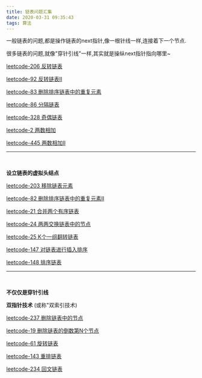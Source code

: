 ```yaml
---
title: 链表问题汇集
date: 2020-03-31 09:35:43
tags: 算法
---
```



一般链表的问题,都是操作链表的next指针,像一根针线一样,连接着下一个节点. 

很多链表的问题,就像"穿针引线"一样,其实就是操纵next指针指向哪里~




[leetcode-206 反转链表](http://www.dashen.tech/2015/03/01/leetcode-206-%E5%8F%8D%E8%BD%AC%E9%93%BE%E8%A1%A8/)

[leetcode-92 反转链表II](http://www.dashen.tech/2015/03/01/leetcode-92-%E5%8F%8D%E8%BD%AC%E9%93%BE%E8%A1%A8II/)


[leetcode-83 删除排序链表中的重复元素](http://www.dashen.tech/2015/03/01/leetcode-83-%E5%88%A0%E9%99%A4%E6%8E%92%E5%BA%8F%E9%93%BE%E8%A1%A8%E4%B8%AD%E7%9A%84%E9%87%8D%E5%A4%8D%E5%85%83%E7%B4%A0/)

[leetcode-86 分隔链表](http://www.dashen.tech/2015/03/01/leetcode-86-%E5%88%86%E9%9A%94%E9%93%BE%E8%A1%A8/)


[leetcode-328 奇偶链表](http://www.dashen.tech/2015/03/01/leetcode-328-%E5%A5%87%E5%81%B6%E9%93%BE%E8%A1%A8/)



[leetcode-2 两数相加](http://www.dashen.tech/2015/03/01/leetcode-2-%E4%B8%A4%E6%95%B0%E7%9B%B8%E5%8A%A0/)

[leetcode-445 两数相加II](http://www.dashen.tech/2015/03/01/leetcode-445-%E4%B8%A4%E6%95%B0%E7%9B%B8%E5%8A%A0II/)


---

<br>


**设立链表的虚拟头结点**


[leetcode-203 移除链表元素](http://www.dashen.tech/2015/03/01/leetcode-203-%E7%A7%BB%E9%99%A4%E9%93%BE%E8%A1%A8%E5%85%83%E7%B4%A0/)

[leetcode-82 删除排序链表中的重复元素II](http://www.dashen.tech/2015/03/01/leetcode-82-%E5%88%A0%E9%99%A4%E6%8E%92%E5%BA%8F%E9%93%BE%E8%A1%A8%E4%B8%AD%E7%9A%84%E9%87%8D%E5%A4%8D%E5%85%83%E7%B4%A0II/)

[leetcode-21 合并两个有序链表](http://www.dashen.tech/2015/03/01/leetcode-21-%E5%90%88%E5%B9%B6%E4%B8%A4%E4%B8%AA%E6%9C%89%E5%BA%8F%E9%93%BE%E8%A1%A8/)


[leetcode-24 两两交换链表中的节点](http://www.dashen.tech/2015/03/01/leetcode-24-%E4%B8%A4%E4%B8%A4%E4%BA%A4%E6%8D%A2%E9%93%BE%E8%A1%A8%E4%B8%AD%E7%9A%84%E8%8A%82%E7%82%B9/)


[leetcode-25 K个一组翻转链表](http://www.dashen.tech/2015/03/01/leetcode-25-K%E4%B8%AA%E4%B8%80%E7%BB%84%E7%BF%BB%E8%BD%AC%E9%93%BE%E8%A1%A8/)



[leetcode-147 对链表进行插入排序](http://www.dashen.tech/2015/03/01/leetcode-147-%E5%AF%B9%E9%93%BE%E8%A1%A8%E8%BF%9B%E8%A1%8C%E6%8F%92%E5%85%A5%E6%8E%92%E5%BA%8F/)


[leetcode-148 排序链表](http://www.dashen.tech/2015/03/01/leetcode-148-%E6%8E%92%E5%BA%8F%E9%93%BE%E8%A1%A8/)


---

<br>


**不仅仅是穿针引线**


**双指针技术** (或称"双索引技术)

[leetcode-237 删除链表中的节点](http://www.dashen.tech/2015/03/01/leetcode-237-%E5%88%A0%E9%99%A4%E9%93%BE%E8%A1%A8%E4%B8%AD%E7%9A%84%E8%8A%82%E7%82%B9/)


[leetcode-19 删除链表的倒数第N个节点](http://www.dashen.tech/2015/03/01/leetcode-19-%E5%88%A0%E9%99%A4%E9%93%BE%E8%A1%A8%E7%9A%84%E5%80%92%E6%95%B0%E7%AC%ACN%E4%B8%AA%E8%8A%82%E7%82%B9/)

[leetcode-61 旋转链表](http://www.dashen.tech/2015/03/01/leetcode-61-%E6%97%8B%E8%BD%AC%E9%93%BE%E8%A1%A8/)

[leetcode-143 重排链表](http://www.dashen.tech/2015/03/01/leetcode-143-%E9%87%8D%E6%8E%92%E9%93%BE%E8%A1%A8/)

[leetcode-234 回文链表](http://www.dashen.tech/2015/03/01/leetcode-234-%E5%9B%9E%E6%96%87%E9%93%BE%E8%A1%A8/)